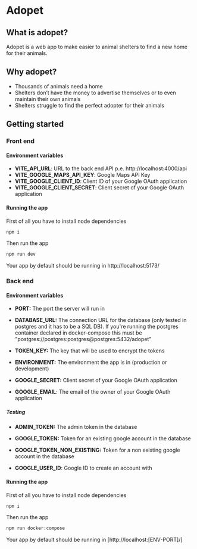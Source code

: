 # Adopet

## What is adopet?

Adopet is a web app to make easier to animal shelters to find a new home for their animals.

## Why adopet?

- Thousands of animals need a home
- Shelters don’t have the money to advertise themselves or to even maintain their own animals
- Shelters struggle to find the perfect adopter for their animals

## Getting started

### Front end

#### Environment variables

- **VITE_API_URL**: URL to the back end API p.e. http://localhost:4000/api
- **VITE_GOOGLE_MAPS_API_KEY**: Google Maps API Key
- **VITE_GOOGLE_CLIENT_ID**: Client ID of your Google OAuth application
- **VITE_GOOGLE_CLIENT_SECRET**: Client secret of your Google OAuth application

#### Running the app

First of all you have to install node dependencies

```bash
npm i
```

Then run the app

```bash
npm run dev
```

Your app by default should be running in http://localhost:5173/

### Back end

#### Environment variables

- **PORT:** The port the server will run in

- **DATABASE_URL:** The connection URL for the database (only tested in postgres and it has to be a SQL DB). If you're running the postgres container declared in docker-compose this must be "postgres://postgres:postgres@postgres:5432/adopet"

- **TOKEN_KEY:** The key that will be used to encrypt the tokens

- **ENVIRONMENT:** The environment the app is in (production or development)

- **GOOGLE_SECRET:** Client secret of your Google OAuth application

- **GOOGLE_EMAIL**: The email of the owner of your Google OAuth application

##### Testing

- **ADMIN_TOKEN:** The admin token in the database

- **GOOGLE_TOKEN:** Token for an existing google account in the database

- **GOOGLE_TOKEN_NON_EXISTING:** Token for a non existing google account in the database

- **GOOGLE_USER_ID**: Google ID to create an account with

#### Running the app

First of all you have to install node dependencies

```bash
npm i
```

Then run the app

```bash
npm run docker:compose
```

Your app by default should be running in [http://localhost:[ENV-PORT]/]


